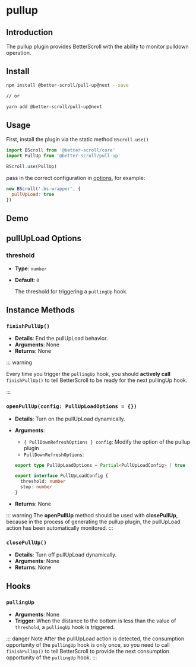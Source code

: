 # pullup

## Introduction

  The pullup plugin provides BetterScroll with the ability to monitor pulldown operation.

## Install

```bash
npm install @better-scroll/pull-up@next --save

// or

yarn add @better-scroll/pull-up@next
```

## Usage

First, install the plugin via the static method `BScroll.use()`

```js
import BScroll from '@better-scroll/core'
import PullUp from '@better-scroll/pull-up'

BScroll.use(PullUp)
```

pass in the correct configuration in [options](./pullup.html#pullupload-options), for example:

```js
new BScroll('.bs-wrapper', {
  pullUpLoad: true
})
```

## Demo

<demo qrcode-url="pullup/">
  <template slot="code-template">
    <<< @/examples/vue/components/pullup/default.vue?template
  </template>
  <template slot="code-script">
    <<< @/examples/vue/components/pullup/default.vue?script
  </template>
  <template slot="code-style">
    <<< @/examples/vue/components/pullup/default.vue?style
  </template>
  <pullup-default slot="demo"></pullup-default>
</demo>

## pullUpLoad Options

### threshold

  - **Type**: `number`
  - **Default**: `0`

    The threshold for triggering a `pullingUp` hook.

## Instance Methods

### `finishPullUp()`

  - **Details**: End the pullUpLoad behavior.
  - **Arguments**: None
  - **Returns**: None

::: warning

Every time you trigger the `pullingUp` hook, you should **actively call** `finishPullUp()` to tell BetterScroll to be ready for the next pullingUp hook.

:::

### `openPullUp(config: PullUpLoadOptions = {})`

  - **Details**: Turn on the pullUpLoad dynamically.
  - **Arguments**:
    - `{ PullDownRefreshOptions } config`: Modify the option of the pullup plugin
    - `PullDownRefreshOptions`:

    ```typescript
    export type PullUpLoadOptions = Partial<PullUpLoadConfig> | true

    export interface PullUpLoadConfig {
      threshold: number
      stop: number
    }
    ```
  - **Returns**: None

::: warning
The **openPullUp** method should be used with **closePullUp**, because in the process of generating the pullup plugin, the pullUpLoad action has been automatically monitored.
:::

### `closePullUp()`

  - **Details**: Turn off pullUpLoad dynamically.
  - **Arguments**: None
  - **Returns**: None

## Hooks

### `pullingUp`

- **Arguments**: None
- **Trigger**: When the distance to the bottom is less than the value of `threshold`, a `pullingUp` hook is triggered.

::: danger Note
After the pullUpLoad action is detected, the consumption opportunity of the `pullingUp` hook is only once, so you need to call `finishPullUp()` to tell BetterScroll to provide the next consumption opportunity of the `pullingUp` hook.
:::